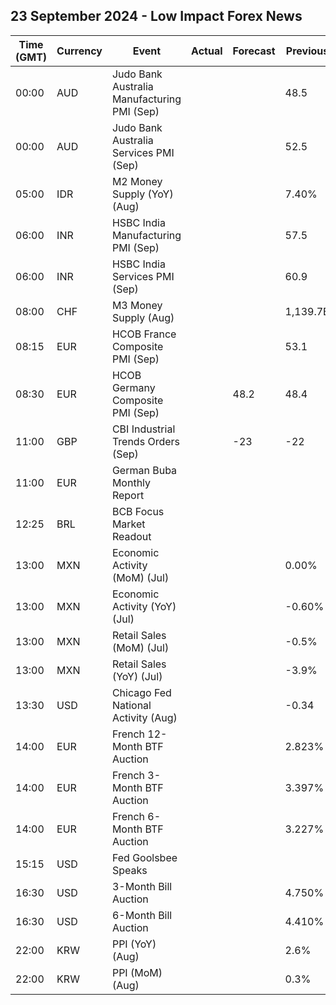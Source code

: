 ## 23 September 2024 - Low Impact Forex News

| Time (GMT) | Currency | Event | Actual | Forecast | Previous |
|------|----------|-------|--------|----------|----------|
| 00:00 | AUD | Judo Bank Australia Manufacturing PMI (Sep) |  |  | 48.5 |
| 00:00 | AUD | Judo Bank Australia Services PMI (Sep) |  |  | 52.5 |
| 05:00 | IDR | M2 Money Supply (YoY) (Aug) |  |  | 7.40% |
| 06:00 | INR | HSBC India Manufacturing PMI (Sep) |  |  | 57.5 |
| 06:00 | INR | HSBC India Services PMI (Sep) |  |  | 60.9 |
| 08:00 | CHF | M3 Money Supply (Aug) |  |  | 1,139.7B |
| 08:15 | EUR | HCOB France Composite PMI (Sep) |  |  | 53.1 |
| 08:30 | EUR | HCOB Germany Composite PMI (Sep) |  | 48.2 | 48.4 |
| 11:00 | GBP | CBI Industrial Trends Orders (Sep) |  | -23 | -22 |
| 11:00 | EUR | German Buba Monthly Report |  |  |  |
| 12:25 | BRL | BCB Focus Market Readout |  |  |  |
| 13:00 | MXN | Economic Activity (MoM) (Jul) |  |  | 0.00% |
| 13:00 | MXN | Economic Activity (YoY) (Jul) |  |  | -0.60% |
| 13:00 | MXN | Retail Sales (MoM) (Jul) |  |  | -0.5% |
| 13:00 | MXN | Retail Sales (YoY) (Jul) |  |  | -3.9% |
| 13:30 | USD | Chicago Fed National Activity (Aug) |  |  | -0.34 |
| 14:00 | EUR | French 12-Month BTF Auction |  |  | 2.823% |
| 14:00 | EUR | French 3-Month BTF Auction |  |  | 3.397% |
| 14:00 | EUR | French 6-Month BTF Auction |  |  | 3.227% |
| 15:15 | USD | Fed Goolsbee Speaks |  |  |  |
| 16:30 | USD | 3-Month Bill Auction |  |  | 4.750% |
| 16:30 | USD | 6-Month Bill Auction |  |  | 4.410% |
| 22:00 | KRW | PPI (YoY) (Aug) |  |  | 2.6% |
| 22:00 | KRW | PPI (MoM) (Aug) |  |  | 0.3% |
